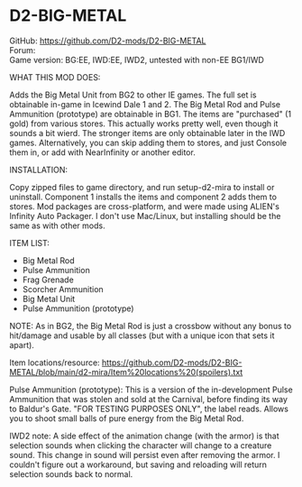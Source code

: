 # D2-BIG-METAL
GitHub: https://github.com/D2-mods/D2-BIG-METAL  
Forum:  
Game version: BG:EE, IWD:EE, IWD2, untested with non-EE BG1/IWD


WHAT THIS MOD DOES:

Adds the Big Metal Unit from BG2 to other IE games. The full set is obtainable in-game in Icewind Dale 1 and 2. The Big Metal Rod and Pulse Ammunition (prototype) are obtainable in BG1. The items are "purchased" (1 gold) from various stores. This actually works pretty well, even though it sounds a bit wierd. The stronger items are only obtainable later in the IWD games. Alternatively, you can skip adding them to stores, and just Console them in, or add with NearInfinity or another editor.


INSTALLATION:

Copy zipped files to game directory, and run setup-d2-mira to install or uninstall. Component 1 installs the items and component 2 adds them to stores. Mod packages are cross-platform, and were made using ALIEN's Infinity Auto Packager. I don't use Mac/Linux, but installing should be the same as with other mods.


ITEM LIST:

- Big Metal Rod
- Pulse Ammunition
- Frag Grenade
- Scorcher Ammunition
- Big Metal Unit
- Pulse Ammunition (prototype)

NOTE: As in BG2, the Big Metal Rod is just a crossbow without any bonus to hit/damage and usable by all classes (but with a unique icon that sets it apart).

Item locations/resource: https://github.com/D2-mods/D2-BIG-METAL/blob/main/d2-mira/Item%20locations%20(spoilers).txt

Pulse Ammunition (prototype): This is a version of the in-development Pulse Ammunition that was stolen and sold at the Carnival, before finding its way to Baldur's Gate. "FOR TESTING PURPOSES ONLY", the label reads. Allows you to shoot small balls of pure energy from the Big Metal Rod.

IWD2 note: A side effect of the animation change (with the armor) is that selection sounds when clicking the character will change to a creature sound. This change in sound will persist even after removing the armor. I couldn't figure out a workaround, but saving and reloading will return selection sounds back to normal.